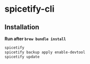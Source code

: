# spicetify-cli

## Installation

**Run after `brew bundle install`**

```bash
spicetify
spicetify backup apply enable-devtool
spicetify update
```
